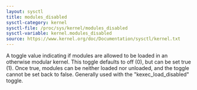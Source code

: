 ```yaml
---
layout: sysctl
title: modules_disabled
sysctl-category: kernel
sysctl-file: /proc/sys/kernel/modules_disabled
sysctl-variable: kernel.modules_disabled
source: https://www.kernel.org/doc/Documentation/sysctl/kernel.txt
---
```


A toggle value indicating if modules are allowed to be loaded
in an otherwise modular kernel.  This toggle defaults to off
(0), but can be set true (1).  Once true, modules can be
neither loaded nor unloaded, and the toggle cannot be set back
to false.  Generally used with the "kexec_load_disabled" toggle.

